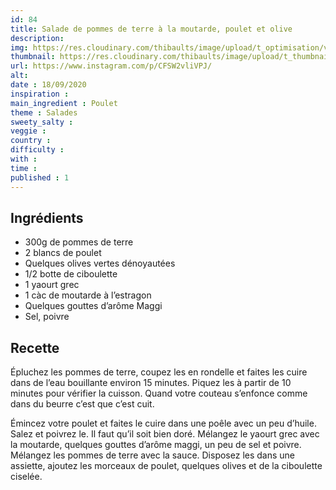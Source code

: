 ```yaml
---
id: 84
title: Salade de pommes de terre à la moutarde, poulet et olive
description: 
img: https://res.cloudinary.com/thibaults/image/upload/t_optimisation/v1600456034/Recipes/20200918_salade_patate.jpg
thumbnail: https://res.cloudinary.com/thibaults/image/upload/t_thumbnail_josie/v1600456034/Recipes/20200918_salade_patate.jpg
url: https://www.instagram.com/p/CFSW2vliVPJ/
alt: 
date : 18/09/2020
inspiration : 
main_ingredient : Poulet
theme : Salades
sweety_salty : 
veggie : 
country :
difficulty :
with : 
time : 
published : 1
---
```


## Ingrédients
 - 300g de pommes de terre
 - 2 blancs de poulet
 - Quelques olives vertes dénoyautées
 - 1/2 botte de ciboulette
 - 1 yaourt grec
 - 1 càc de moutarde à l’estragon
 - Quelques gouttes d’arôme Maggi
 - Sel, poivre

## Recette
Épluchez les pommes de terre, coupez les en rondelle et faites les cuire dans de l’eau bouillante environ 15 minutes. Piquez les à partir de 10 minutes pour vérifier la cuisson. Quand votre couteau s’enfonce comme dans du beurre c’est que c’est cuit.

Émincez votre poulet et faites le cuire dans une poêle avec un peu d’huile. Salez et poivrez le. Il faut qu’il soit bien doré. Mélangez le yaourt grec avec la moutarde, quelques gouttes d’arôme maggi, un peu de sel et poivre. Mélangez les pommes de terre avec la sauce. Disposez les dans une assiette, ajoutez les morceaux de poulet, quelques olives et de la ciboulette ciselée.